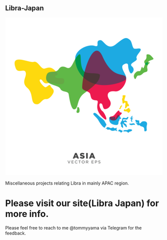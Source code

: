 ## Libra-Japan

![](https://github.com/tommyyama2020/Libra-Japan/blob/master/Asia-Map.jpg)

Miscellaneous projects relating Libra in mainly APAC region.

# Please visit our site(Libra Japan) for more info.

Please feel free to reach to me @tommyyama via Telegram for the feedback. 

